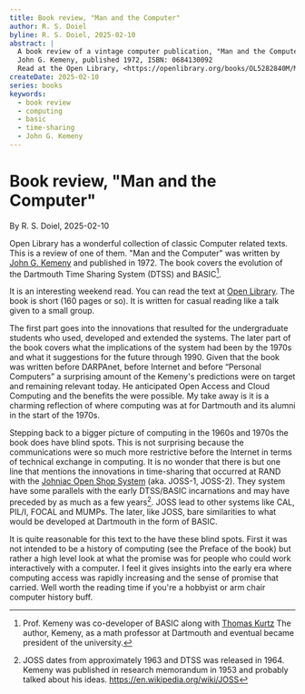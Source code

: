 ```yaml
---
title: Book review, "Man and the Computer"
author: R. S. Doiel
byline: R. S. Doiel, 2025-02-10
abstract: |
  A book review of a vintage computer publication, "Man and the Computer" by
  John G. Kemeny, published 1972, ISBN: 0684130092
  Read at the Open Library, <https://openlibrary.org/books/OL5282840M/Man_and_the_computer> 
createDate: 2025-02-10
series: books
keywords:
  - book review
  - computing
  - basic
  - time-sharing
  - John G. Kemeny
---
```


# Book review, "Man and the Computer"

By R. S. Doiel, 2025-02-10

Open Library has a wonderful collection of classic Computer related texts. This is a review of one of them.  "Man and the Computer" was written by [John G. Kemeny](https://en.wikipedia.org/wiki/John_G._Kemeny) and published in 1972. The book covers the evolution of the Dartmouth Time Sharing System (DTSS) and BASIC[^1].

[^1]: Prof. Kemeny was co-developer of BASIC along with [Thomas Kurtz](https://en.wikipedia.org/wiki/Thomas_E._Kurtz) The author, Kemeny, as a math professor at Dartmouth and eventual became president of the university.

It is an interesting weekend read. You can read the text at [Open Library](https://openlibrary.org/books/OL5282840M/Man_and_the_computer). The book is short (160 pages or so). It is written for casual reading like a talk given to a small group. 

The first part goes into the innovations that resulted for the undergraduate students who used, developed and extended the systems. The later part of the book covers what the implications of the system had been by the 1970s and what it suggestions for the future through 1990. Given that the book was written before DARPAnet, before Internet and before “Personal Computers” a surprising amount of the  Kemeny's predictions were on target and remaining relevant today. He anticipated Open Access and Cloud Computing and the benefits the were possible. My take away is it is a charming reflection of where computing was at for Dartmouth and its alumni in the start of the 1970s.

Stepping back to a bigger picture of computing in the 1960s and 1970s the book does have blind spots.  This is not surprising because the communications were so much more restrictive before the Internet in terms of technical exchange in computing. It is no wonder that there is but one line that mentions the innovations in time-sharing that occurred at RAND with the [Johniac Open Shop System](https://en.wikipedia.org/wiki/JOSS) (aka. JOSS-1, JOSS-2). They system have some parallels with the early DTSS/BASIC incarnations and may have preceded by as much as a few years[^2]. JOSS lead to other systems like CAL, PIL/I, FOCAL and MUMPs. The later, like JOSS, bare similarities to what would be developed at Dartmouth in the form of BASIC.

[^2]: JOSS dates from approximately 1963 and DTSS was released in 1964. Kemeny was published in research memorandum in 1953 and probably talked about his ideas. https://en.wikipedia.org/wiki/JOSS

It is quite reasonable for this text to the have these blind spots. First it was not intended to be a history of computing (see the Preface of the book) but rather a high level look at what the promise was for people who could work interactively with a computer. I feel it gives insights into the early era where computing access was rapidly increasing and the sense of promise that carried. Well worth the reading time if you're a hobbyist or arm chair computer history buff.
